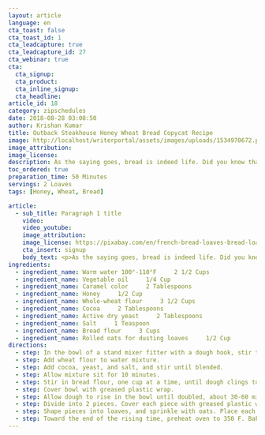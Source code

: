 ```yaml
---
layout: article
language: en
cta_toast: false
cta_toast_id: 1
cta_leadcapture: true
cta_leadcapture_id: 27
cta_webinar: true
cta: 
  cta_signup: 
  cta_product: 
  cta_inline_signup: 
  cta_headline: 
article_id: 18
category: zipschedules
date: 2018-08-28 03:08:50
author: Krishan Kumar
title: Outback Steakhouse Honey Wheat Bread Copycat Recipe
image: http://localhost/writerportal/assets/images/uploads/1534970672.png
image_attribution: 
image_license: 
description: As the saying goes, bread is indeed life. Did you know that in many cultures, bread is still a metaphor for wealth?
toc_ordered: true
preparation_time: 50 Minutes
servings: 2 Loaves
tags: [Honey, Wheat, Bread]

article:
  - sub_title: Paragraph 1 title
    video: 
    video_youtube: 
    image_attribution: 
    image_license: https://pixabay.com/en/french-bread-loaves-bread-loaf-food-bake-1433519/
    cta_insert: signup
    body_text: <p>As the saying goes, bread is indeed life. Did you know that in many cultures, bread is still a metaphor for wealth? Bread has, in fact, for a long time now been another name for "money". Consider this – a person who works to support his/her family is known as the "breadwinner".</p><br><p>Bread is, therefore, something many of us cannot do without. It is, for lack of a better word, a basic requirement, just like money. That is why you will find bread in almost every meal consumed in many parts of the world, including America. It is believed that on average, the usual American consumes about 53 pounds of bread every single year.</p><p>Outback Steakhouse is famous for its steak, which is great by the way. But if you still believe that steaks and ribs are the best it has to offer, you obviously haven’t tried its honey wheat bread! Follow this recipe to the letter and you will finally understand what this hype is all about. Good luck!<br></p>
ingredients: 
  - ingredient_name: Warm water 100°-110°F     2 1/2 Cups
  - ingredient_name: Vegetable oil     1/4 Cup
  - ingredient_name: Caramel color     2 Tablespoons
  - ingredient_name: Honey     1/2 Cup
  - ingredient_name: Whole-wheat flour     3 1/2 Cups
  - ingredient_name: Cocoa     2 Tablespoons
  - ingredient_name: Active dry yeast     2 Tablespoons
  - ingredient_name: Salt     1 Teaspoon
  - ingredient_name: Bread flour     3 Cups
  - ingredient_name: Rolled oats for dusting loaves     1/2 Cup
directions: 
  - step: In the bowl of a stand mixer fitter with a dough hook, stir together water, oil, caramel color, and honey until mixed well.
  - step: Add wheat flour to water mixture.
  - step: Add cocoa, yeast, and salt, and stir until blended.
  - step: Allow mixture sit for 10 minutes.
  - step: Stir in bread flour, one cup at a time, until dough clings to hook and almost clears the sides of mixer, about 3-4 minutes.
  - step: Cover bowl with greased plastic wrap.
  - step: Allow dough to rise in the bowl until doubled, about 30-60 minutes.
  - step: Divide into 2 pieces. Cover each piece with greased plastic wrap, and let dough rest for 5 minutes.
  - step: Shape pieces into loaves, and sprinkle with oats. Place each loaf in a greased 9x5-inch loaf pan. Let dough rise until doubled, about 30-60 minutes.
  - step: Toward the end of the rising time, preheat oven to 350 F. Bake at for 30-40 minutes.
---
```

